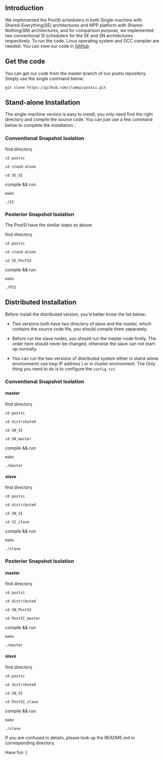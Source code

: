 ## Introduction
We implemented the PostSI schedulers in both Single-machine with Shared-Everything(SE) architectures and MPP platform with Shared-Nothing(SN) architectures, and for comparison purpose, we implemented two conventional SI schedulers for the SE and SN architectures respectively. To run the code, Linux operating system and GCC compiler are needed. You can view our code in [GitHub](https://github.com/jlumqz/postsi.git)

## Get the code
You can get our code from the master branch of our postsi repository. Simply use the single command below:
```
git clone https://github.com/jlumqz/postsi.git
```

## Stand-alone Installation

The single-machine version is easy to install, you only need find the right directory and compile the source code. You can just use a few command below to complete the installation：

### Conventional Snapshot Isolation

find directory 
```
cd postsi

cd stand-alone

cd SE_SI
```
compile && run
```
make

./SI
```

### Posterior Snapshot Isolation

The PostSI have the similar steps as above:

find directory 
```
cd postsi

cd stand-alone

cd SE_PostSI
```
compile && run
```
make

./PSI
```

## Distributed Installation 

Before install the distributed version, you'd better know the list below:

+ Two versions both have two directory of slave and the master, which contains the source code file, you should compile them separately.

+ Before run the slave nodes, you should run the master node firstly. The order here should never be changed, otherwise the slave can not start-up normally.

+ You can run the two versions of distributed system either in stand-alone environment( use loop IP address ) or in cluster environment. The Only thing you need to do is to configure the `config.txt`.

### Conventional Snapshot Isolation

#### master

find directory
```
cd postsi

cd distributed

cd SN_SI

cd SN_master
```
compile && run
```
make

./master
```

#### slave

find directory
```
cd postsi

cd distributed

cd SN_SI

cd SI_slave
```
compile && run
```
make

./slave
```

### Posterior Snapshot Isolation

#### master

find directory
```
cd postsi

cd distributed

cd SN_PostSI

cd PostSI_master
```
compile && run
```
make

./master
```

#### slave

find directory
```
cd postsi

cd distributed

cd SN_SI

cd PostSI_slave
```
compile && run
```
make

./slave
```

If you are confused in details, please look up the README.md in corresponding directory. 

Have fun :)